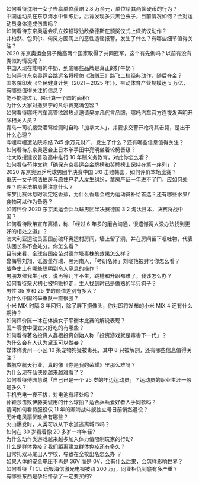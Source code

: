 如何看待沈阳一女子告赢单位获赔 2.8 万余元，单位给其两筐硬币的行为？  
中国运动员在东京湾水中训练后，后背发现多只黑色虫子，目前情况如何？会对运动员身体造成伤害吗？  
如何看待东京奥运会巩立姣铅球劲敌桑德斯在颁奖仪式上做抗议动作？  
井柏然、包贝尔、何炅方因网上的恶性造谣报警，发生了什么？有哪些细节值得关注？  
2020 东京奥运会男子跳高两个国家取得了共同冠军，这个有先例吗？以前有没有类似的情况呢？  
中国人现在能喝的牛奶，到底哪些品牌是真正的好牛奶？  
如何评价东京奥运会跳远名将模仿《海贼王》路飞二档经典动作，随后夺金？  
国务院印发《全民健身计划（2021－2025 年）》，带动体育产业规模达 5 万亿，有哪些值得关注的信息？  
能不能绕过π，来计算一个圆的面积?  
为什么大家对撒贝宁的凡尔赛充满包容？  
如何看待哪吒汽车高管欲蹭热点邀请吴亦凡代言品牌，哪吒汽车官方连夜发声明开除相关人员？  
青岛一司机接受酒驾检测时自称「加拿大人」，并要求交警开枪将其击毙，是出于什么心理？  
哔哩哔哩遭法院冻结 745 余万元财产，发生了什么？还有哪些信息值得关注？  
如何看待东京奥运会上日本拳手田中亮明坐着轮椅晋级？  
北大教授建议普及高中推行 10 年制义务教育，对此你怎么看？  
如何看待苟仲文称「确保东京奥运会金牌榜和奖牌榜上保持在第一序列」？  
2020 东京奥运乒乓球男团半决赛中国 3:0 击败韩国，如何评价本场比赛？  
重庆一女子购法拍房与原住户老人发生纠纷，拿房产证一年进不了门，应如何处理？购买法拍房需注意什么？  
陈梦比赛休息时淡定吃香蕉，为什么香蕉会成为运动员补给首选？还有哪些水果/食物可以作为备选？  
如何评价 2020 东京奥运会乒乓球男团半决赛德国 3:2 淘汰日本，决赛将战中国？  
如何看待欧弟宣布离婚，称 「经过 6 年多的磨合沟通，很遗憾两人没办法找到更好的相处之道」？  
澳大利亚运动员回国前破坏奥运村房间，墙上留了洞，并在房间留下呕吐物，代表队团长称不会处分。你怎么看？  
目前来看，全球各国疫苗对德尔塔毒株的效果怎么样？  
曾侮辱刘翔、诋毁董存瑞、黑河南人，「考研名师」刘晓艳被封号你怎么看？  
战争史上有哪些聪明到令人窒息的操作？  
男朋友催我生小孩，说再等几年不生，跳槽和升职都难了，我该怎么办？  
如何看待柴犬初七被狗贩抢走，主人找到时已是做熟的半只狗子？  
男性 35 岁和 25 岁的颜值差别有多大？  
为什么中国的举重队一直很强？  
小米 MIX 时隔 3 年回归，除了屏下摄像头，你对即将发布的小米 MIX 4 还有什么期待？  
如何评价陈一冰在体操女子平衡木比赛的解说表现？  
国产零食中便宜又好吃的有哪些？  
如何看待著名投资人鑫根投资创始人称「投资游戏就是毒害下一代」？  
为什么会有人认为黛玉可以做妾？  
媒体称贵州一小区 10 条宠物狗疑被毒死，其中 8 只被解剖，还有哪些信息值得关注？  
做航空航天行业，真的像《你是我的荣耀》里那么难吗？  
为什么现在仙侠剧越来越难看了？  
如何看待傅园慧说「自己已是一个 25 岁的年迈运动员」？运动员的职业生涯一般是多久？  
手机充电一夜不拔，对电池有坏处吗？  
孙颖莎击败伊藤美诚用的什么球拍？适合乒乓爱好者入手同款吗？  
请问如何看待服役仅 11 年的濒海战斗舰独立号日前悄然退役？  
无叶电风扇优缺点有哪些？  
火山爆发时，人类可以从下水道逃离城市吗？  
如何在 30 岁看着像 20 多岁一样年轻?  
为什么动作类游戏越来越多加入体力值限制玩家的行动?  
什么是群体免疫？我们距离建立群体免疫还有多久？  
日常扎双马尾出入学校，导致在全校出名怎么办 ？  
如果人体的安全电压不再是 36V 而是 0V，会有什么后果，会怎样影响世界？  
如何看待「TCL 诋毁海信激光电视被罚 200 万」，同业相仇到底有多严重？  
有哪些东西是孕妇怀孕了一定要买的?  
